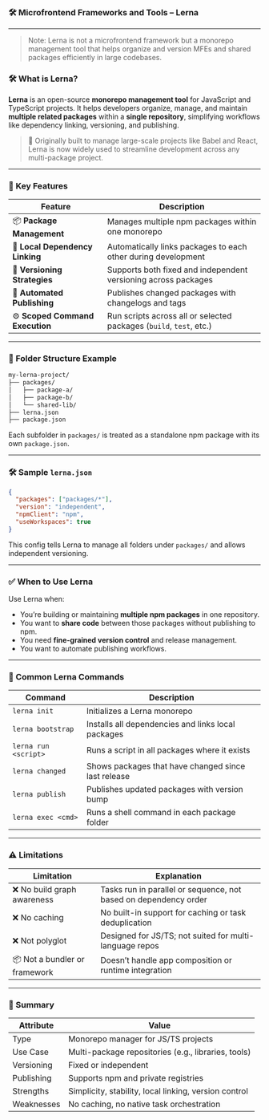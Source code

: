 

### 🛠️ Microfrontend Frameworks and Tools – **Lerna**

---

> Note: Lerna is not a microfrontend framework but a monorepo management tool that helps organize and version MFEs and shared packages efficiently in large codebases.


### 🛠️ What is Lerna?

**Lerna** is an open-source **monorepo management tool** for JavaScript and TypeScript projects. It helps developers organize, manage, and maintain **multiple related packages** within a **single repository**, simplifying workflows like dependency linking, versioning, and publishing.

> 📌 Originally built to manage large-scale projects like Babel and React, Lerna is now widely used to streamline development across any multi-package project.

---

### 🎯 Key Features

| Feature                         | Description                                                         |
| ------------------------------- | ------------------------------------------------------------------- |
| 📦 **Package Management**       | Manages multiple npm packages within one monorepo                   |
| 🔁 **Local Dependency Linking** | Automatically links packages to each other during development       |
| 🔢 **Versioning Strategies**    | Supports both fixed and independent versioning across packages      |
| 🚀 **Automated Publishing**     | Publishes changed packages with changelogs and tags                 |
| ⚙️ **Scoped Command Execution** | Run scripts across all or selected packages (`build`, `test`, etc.) |

---

### 🧱 Folder Structure Example

```bash
my-lerna-project/
├── packages/
│   ├── package-a/
│   ├── package-b/
│   └── shared-lib/
├── lerna.json
├── package.json
```

Each subfolder in `packages/` is treated as a standalone npm package with its own `package.json`.

---

### 🛠️ Sample `lerna.json`

```json
{
  "packages": ["packages/*"],
  "version": "independent",
  "npmClient": "npm",
  "useWorkspaces": true
}
```

This config tells Lerna to manage all folders under `packages/` and allows independent versioning.

---

### ✅ When to Use Lerna

Use Lerna when:

* You’re building or maintaining **multiple npm packages** in one repository.
* You want to **share code** between those packages without publishing to npm.
* You need **fine-grained version control** and release management.
* You want to automate publishing workflows.

---

### 🔧 Common Lerna Commands

| Command              | Description                                         |
| -------------------- | --------------------------------------------------- |
| `lerna init`         | Initializes a Lerna monorepo                        |
| `lerna bootstrap`    | Installs all dependencies and links local packages  |
| `lerna run <script>` | Runs a script in all packages where it exists       |
| `lerna changed`      | Shows packages that have changed since last release |
| `lerna publish`      | Publishes updated packages with version bump        |
| `lerna exec <cmd>`   | Runs a shell command in each package folder         |

---

### ⚠️ Limitations

| Limitation                    | Explanation                                                      |
| ----------------------------- | ---------------------------------------------------------------- |
| ❌ No build graph awareness    | Tasks run in parallel or sequence, not based on dependency order |
| ❌ No caching                  | No built-in support for caching or task deduplication            |
| ❌ Not polyglot                | Designed for JS/TS; not suited for multi-language repos          |
| 📦 Not a bundler or framework | Doesn’t handle app composition or runtime integration            |

---

### 🧾 Summary

| Attribute  | Value                                                 |
| ---------- | ----------------------------------------------------- |
| Type       | Monorepo manager for JS/TS projects                   |
| Use Case   | Multi-package repositories (e.g., libraries, tools)   |
| Versioning | Fixed or independent                                  |
| Publishing | Supports npm and private registries                   |
| Strengths  | Simplicity, stability, local linking, version control |
| Weaknesses | No caching, no native task orchestration              |
